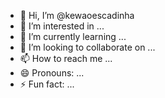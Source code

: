 - 👋 Hi, I’m @kewaoescadinha
- 👀 I’m interested in ...
- 🌱 I’m currently learning ...
- 💞️ I’m looking to collaborate on ...
- 📫 How to reach me ...
- 😄 Pronouns: ...
- ⚡ Fun fact: ...

<!---
kewaoescadinha/kewaoescadinha is a ✨ special ✨ repository because its `README.md` (this file) appears on your GitHub profile.
You can click the Preview link to take a look at your changes.
--->
